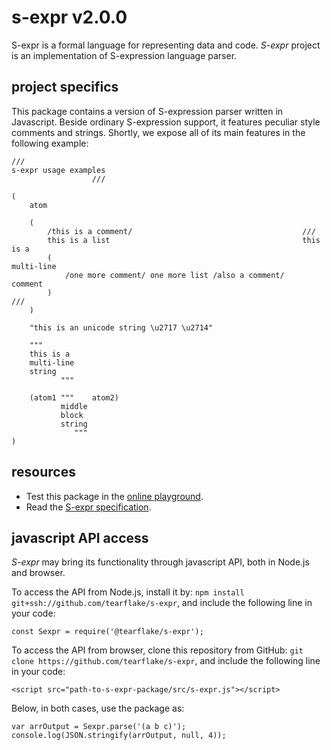 # s-expr v2.0.0

S-expr is a formal language for representing data and code. *S-expr* project is an implementation of S-expression language parser.

## project specifics

This package contains a version of S-expression parser written in Javascript. Beside ordinary S-expression support, it features peculiar style comments and strings. Shortly, we expose all of its main features in the following example:

```
///
s-expr usage examples
                  ///

(
    atom
    
    (
        /this is a comment/                                      ///
        this is a list                                           this is a   
        (                                                        multi-line
            /one more comment/ one more list /also a comment/    comment
        )                                                               ///   
    )
    
    "this is an unicode string \u2717 \u2714"
    
    """      
    this is a
    multi-line
    string
           """
    
    (atom1 """    atom2)
           middle
           block
           string
              """
)
```

## resources

- Test this package in the [online playground](https://tearflake.github.io/s-expr/playground/).
- Read the [S-expr specification](https://tearflake.github.io/s-expr/docs/s-expr).

## javascript API access

*S-expr* may bring its functionality through javascript API, both in Node.js and browser.

To access the API from Node.js, install it by: `npm install git+ssh://github.com/tearflake/s-expr`, and include the following line in your code:

```
const Sexpr = require('@tearflake/s-expr');
```

To access the API from browser, clone this repository from GitHub: `git clone https://github.com/tearflake/s-expr`, and include the following line in your code:

```
<script src="path-to-s-expr-package/src/s-expr.js"></script>
```

Below, in both cases, use the package as:

```
var arrOutput = Sexpr.parse('(a b c)');
console.log(JSON.stringify(arrOutput, null, 4));
```
